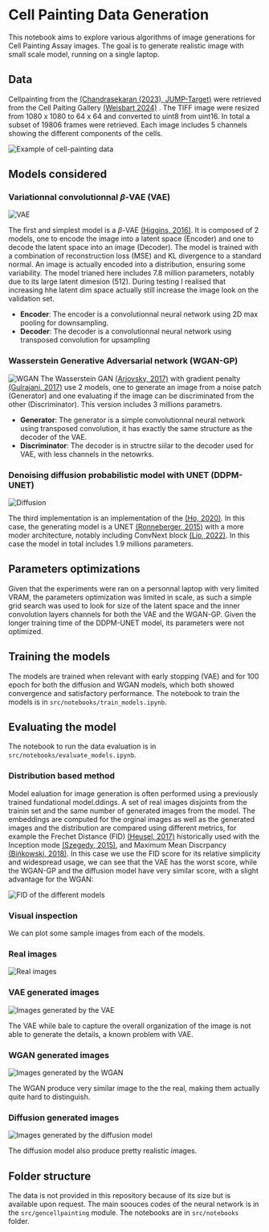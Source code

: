 # Cell Painting Data Generation

This notebook aims to explore various algorithms of image generations for Cell Painting Assay images. The goal is to generate realistic image with small scale model, running on a single laptop. 

## Data

Cellpainting from the [(Chandrasekaran (2023), ](https://www.biorxiv.org/content/10.1101/2023.03.23.534023v2)[JUMP-Target)](https://broadinstitute.github.io/jump_hub/explanations/data_description.html) were retrieved from the Cell Paiting Gallery [(Weisbart 2024)](https://www.nature.com/articles/s41592-024-02399-z) . The TIFF image were resized from 1080 x 1080 to 64 x 64 and converted to uint8 from uint16. In total a subset of 19806 frames were retrieved. Each image includes 5 channels showing the different components of the cells.

![Example of cell-painting data](./data/images/real_2.png)

## Models considered

### Variationnal convolutionnal $\beta$-VAE (VAE)
![VAE](./data/images/VAE.png)

The first and simplest model is a $\beta$-VAE [(Higgins, 2016)](https://arxiv.org/abs/1606.05579). It is composed of 2 models, one to encode the image into a latent space (Encoder) and one to decode the latent space into an image (Decoder). The model is trained with a combination of reconstruction loss (MSE) and KL divergence to a standard normal. An image is actually encoded into a distribution, ensuring some variability. The model trianed here includes 7.8 million parameters, notably due to its large latent dimesion (512). During testing I realised that increasing hhe latent dim space actually still increase the image look on the validation set.

* __Encoder__: The encoder is a convolutionnal neural network using 2D max pooling for downsampling.
* __Decoder__: The decoder is a convolutionnal neural network using transposed convolution for upsampling

### Wasserstein Generative Adversarial network (WGAN-GP)
![WGAN](./data/images/WGAN.png)
The Wasserstein GAN [(Arjovsky, 2017)](https://arxiv.org/abs/1701.07875) with gradient penalty [(Gulrajani, 2017)](https://arxiv.org/abs/1704.00028) use 2 models, one to generate an image from a noise patch (Generator) and one evaluating if the image can be discriminated from the other (Discriminator). This version includes 3 millions parametrs.

* __Generator__: The generator is a simple convolutionnal neural network using transposed convolution, it has exactly the same structure as the decoder of the VAE.
* __Discriminator__: The decoder is in structre siilar to the decoder used for VAE, with less channels in the netowrks.

### Denoising diffusion probabilistic model with UNET (DDPM-UNET)
![Diffusion](./data/images/diffusion.png)

The third implementation is an implementation of the [(Ho, 2020)](https://arxiv.org/pdf/2006.11239). In this case, the generating model is a UNET [(Ronneberger, 2015)](https://arxiv.org/abs/1505.04597) with a more moder architecture, notably including ConvNext block [(Lio, 2022)](https://arxiv.org/abs/2201.03545). In this case the model in total includes 1.9 millions parameters.

## Parameters optimizations

Given that the experiments were ran on a personnal laptop with very limited VRAM, the parameters optimization was limited in scale, as such a simple grid search was used to look for size of the latent space and the inner convolution layers channels for both the VAE and the WGAN-GP. Given the longer training time of the DDPM-UNET model, its parameters were not optimized.

## Training the models

The models are trained when relevant with early stopping (VAE) and for 100 epoch for both the diffusion and WGAN models, which both showed convergence and satisfactory performance. The notebook to train the models is in `src/notebooks/train_models.ipynb`.

## Evaluating the model

The notebook to run the data evaluation is in `src/notebooks/evaluate_models.ipynb`.

### Distribution based method
Model ealuation for image generation is often performed using a previously trained fundational model.ddings. A set of real images disjoints from the trainin set and the same number of generated images from the model. The embeddings are computed for the orginal images as well as the generated images and the distribution are compared using different metrics, for example the Frechet  Distance (FID) [(Heusel, 2017)](https://arxiv.org/pdf/1706.08500) historically used with the Inception mode [(Szegedy, 2015)](https://arxiv.org/abs/1512.00567v3), and Maximum Mean Discrpancy [(Bińkowski, 2018)](https://arxiv.org/abs/1801.01401). In this case we use the FID score for its relative simplicity and widespread usage, we can see that the VAE has the worst score, while the WGAN-GP and the diffusion model have very similar score, with a slight advantage for the WGAN:

![FID of the different models](./data/images/fid_models.png)


### Visual inspection

We can plot some sample images from each of the models.

### Real images

![Real images](./data/images/real_2.png)

### VAE generated images
![Images generated by the VAE](./data/images/gen_VAE_2.png)

The VAE while bale to capture the overall organization of the image is not able to generate the details, a known problem with VAE.

### WGAN generated images
![Images generated by the WGAN](./data/images/gen_WGANGP_2.png)

The WGAN produce very similar image to the the real, making them actually quite hard to distinguish.

### Diffusion generated images
![Images generated by the diffusion model](./data/images/gen_Diff-UNet_3.png)

The diffusion model also produce pretty  realistic images.

## Folder structure

The data is not provided in this repository because of its size but is available upon request. The main soouces codes of the neural network is in the `src/gencellpainting` module. The notebooks are in `src/notebooks` folder.